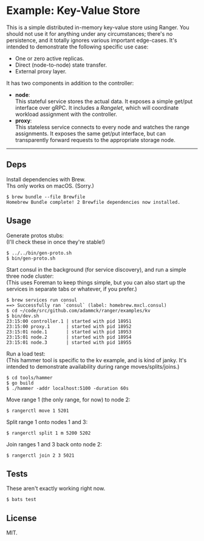 # Example: Key-Value Store

This is a simple distributed in-memory key-value store using Ranger. You should
not use it for anything under any circumstances; there's no persistence, and it
totally ignores various important edge-cases. It's intended to demonstrate the
following specific use case:

- One or zero active replicas.
- Direct (node-to-node) state transfer.
- External proxy layer.

It has two components in addition to the controller:

- **node**:  
  This stateful service stores the actual data. It exposes a simple get/put
  interface over gRPC. It includes a _Rangelet_, which will coordinate workload
  assignment with the controller.
- **proxy**:  
  This stateless service connects to every node and watches the range
  assignments. It exposes the same get/put interface, but can transparently
  forward requests to the appropriate storage node.

----

## Deps

Install dependencies with Brew.  
Ths only works on macOS. (Sorry.)

```console
$ brew bundle --file Brewfile
Homebrew Bundle complete! 2 Brewfile dependencies now installed.
```


## Usage

Generate protos stubs:  
(I'll check these in once they're stable!)

```console
$ ../../bin/gen-proto.sh
$ bin/gen-proto.sh
```

Start consul in the background (for service discovery), and run a simple three
node cluster:  
(This uses Foreman to keep things simple, but you can also start up the services
in separate tabs or whatever, if you prefer.)

```console
$ brew services run consul
==> Successfully ran `consul` (label: homebrew.mxcl.consul)
$ cd ~/code/src/github.com/adammck/ranger/examples/kv
$ bin/dev.sh
23:15:00 controller.1 | started with pid 18951
23:15:00 proxy.1      | started with pid 18952
23:15:01 node.1       | started with pid 18953
23:15:01 node.2       | started with pid 18954
23:15:01 node.3       | started with pid 18955
```

Run a load test:  
(This hammer tool is specific to the kv example, and is kind of janky. It's
intended to demonstrate availability during range moves/splits/joins.)

```console
$ cd tools/hammer
$ go build
$ ./hammer -addr localhost:5100 -duration 60s
```

Move range 1 (the only range, for now) to node 2:

```console
$ rangerctl move 1 5201
```

Split range 1 onto nodes 1 and 3:

```console
$ rangerctl split 1 m 5200 5202
```

Join ranges 1 and 3 back onto node 2:

```console
$ rangerctl join 2 3 5021
```

## Tests

These aren't exactly working right now.

```console
$ bats test
```

## License

MIT.
